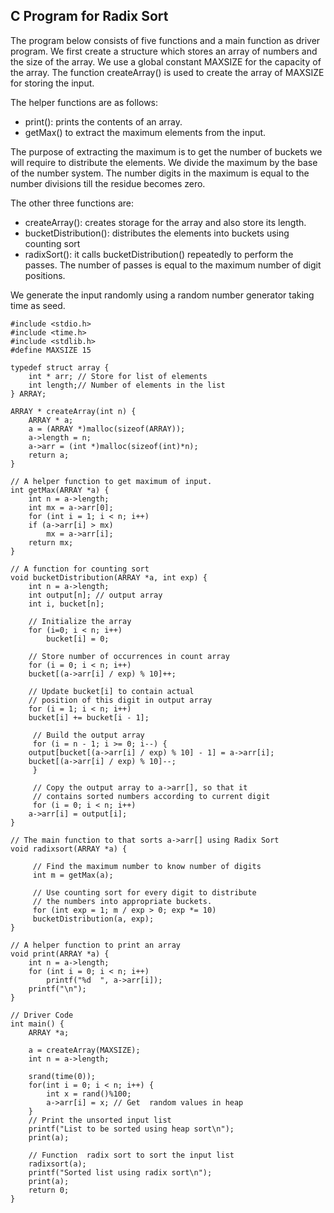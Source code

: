 ## C Program for Radix Sort

The program below consists of five functions and a main function as driver program. We first
create a structure which stores an array of numbers and the size of the array. We use a global
constant MAXSIZE for the capacity of the array. The function createArray() is used to create
the array of MAXSIZE for storing the input. 

The helper functions are as follows:

- print(): prints the contents of an array.
- getMax() to extract the maximum elements from the input.

The purpose of extracting the maximum is to get the number of buckets we will require to 
distribute the elements. We divide the maximum by the base of the number system. The number
digits in the maximum is equal to the number divisions till the residue becomes zero. 

The other three functions are:

- createArray(): creates storage for the array and also store its length.
- bucketDistribution(): distributes the elements into buckets using counting sort
- radixSort(): it calls bucketDistribution() repeatedly to perform the passes. The number of passes
is equal to the maximum number of digit positions.

We generate the input randomly using a random number generator taking time as seed. 

```
#include <stdio.h>
#include <time.h>
#include <stdlib.h>
#define MAXSIZE 15 

typedef struct array {
    int * arr; // Store for list of elements
    int length;// Number of elements in the list
} ARRAY;

ARRAY * createArray(int n) {
    ARRAY * a;
    a = (ARRAY *)malloc(sizeof(ARRAY));
    a->length = n;
    a->arr = (int *)malloc(sizeof(int)*n);
    return a;
}

// A helper function to get maximum of input. 
int getMax(ARRAY *a) {
    int n = a->length;
    int mx = a->arr[0];
    for (int i = 1; i < n; i++)
	if (a->arr[i] > mx)
	    mx = a->arr[i];
    return mx;
}

// A function for counting sort 
void bucketDistribution(ARRAY *a, int exp) {
    int n = a->length;
    int output[n]; // output array
    int i, bucket[n];

    // Initialize the array
    for (i=0; i < n; i++)
        bucket[i] = 0;

    // Store number of occurrences in count array
    for (i = 0; i < n; i++)
	bucket[(a->arr[i] / exp) % 10]++;

    // Update bucket[i] to contain actual 
    // position of this digit in output array
    for (i = 1; i < n; i++)
	bucket[i] += bucket[i - 1];

     // Build the output array
     for (i = n - 1; i >= 0; i--) {
	output[bucket[(a->arr[i] / exp) % 10] - 1] = a->arr[i];
	bucket[(a->arr[i] / exp) % 10]--;
     }

     // Copy the output array to a->arr[], so that it 
     // contains sorted numbers according to current digit
     for (i = 0; i < n; i++)
	a->arr[i] = output[i];
}

// The main function to that sorts a->arr[] using Radix Sort
void radixsort(ARRAY *a) {

     // Find the maximum number to know number of digits 
     int m = getMax(a);

     // Use counting sort for every digit to distribute 
     // the numbers into appropriate buckets.
     for (int exp = 1; m / exp > 0; exp *= 10)
	 bucketDistribution(a, exp);
}

// A helper function to print an array
void print(ARRAY *a) {
    int n = a->length;
    for (int i = 0; i < n; i++)
        printf("%d  ", a->arr[i]);
    printf("\n");
}

// Driver Code
int main() {
    ARRAY *a; 

    a = createArray(MAXSIZE);
    int n = a->length;

    srand(time(0));
    for(int i = 0; i < n; i++) {
        int x = rand()%100;
        a->arr[i] = x; // Get  random values in heap
    }
    // Print the unsorted input list
    printf("List to be sorted using heap sort\n");
    print(a);
	
    // Function  radix sort to sort the input list  
    radixsort(a);
    printf("Sorted list using radix sort\n");
    print(a);
    return 0;
}

```
